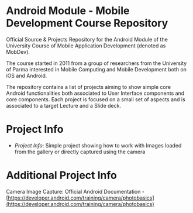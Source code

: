 # Android Module - Mobile Development Course Repository

Official Source &amp; Projects Repository for the Android Module of the University Course of Mobile Application Development (denoted as MobDev).

The course started in 2011 from a group of researchers from the University of Parma interested in Mobile Computing and Mobile Development both on iOS and Android.

The repository contains a list of projects aiming to show simple core Android functionalities both associated to User Interface components and core components. Each project is focused on a small set of aspects and is associated to a target Lecture and a Slide deck.

# Project Info

* *Project Info*: Simple project showing how to work with Images loaded from the gallery or directly captured using the camera

# Additional Project Info

Camera Image Capture: Official Android Documentation - [https://developer.android.com/training/camera/photobasics](https://developer.android.com/training/camera/photobasics)